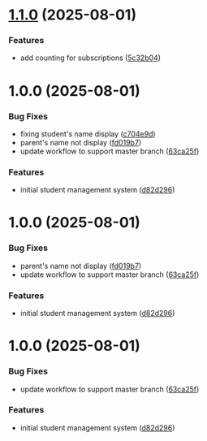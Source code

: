 # [1.1.0](https://github.com/khanh1084/test-mini-web/compare/v1.0.0...v1.1.0) (2025-08-01)


### Features

* add counting for subscriptions ([5c32b04](https://github.com/khanh1084/test-mini-web/commit/5c32b04ee97cbe9b3298a0bac95d3a9fec9a1e9f))

# 1.0.0 (2025-08-01)


### Bug Fixes

* fixing student's name display ([c704e9d](https://github.com/khanh1084/test-mini-web/commit/c704e9d54a6a87ec53c4a8827f9685eff7203732))
* parent's name not display ([fd019b7](https://github.com/khanh1084/test-mini-web/commit/fd019b71a73ec32c49be245c3681aded2a36668b))
* update workflow to support master branch ([63ca25f](https://github.com/khanh1084/test-mini-web/commit/63ca25fc7c8f60dfbfb94e96cb2dfd413b06da42))


### Features

* initial student management system ([d82d296](https://github.com/khanh1084/test-mini-web/commit/d82d296ac053bdb4c414a1fe7488d73ef9f1594b))

# 1.0.0 (2025-08-01)


### Bug Fixes

* parent's name not display ([fd019b7](https://github.com/khanh1084/test-mini-web/commit/fd019b71a73ec32c49be245c3681aded2a36668b))
* update workflow to support master branch ([63ca25f](https://github.com/khanh1084/test-mini-web/commit/63ca25fc7c8f60dfbfb94e96cb2dfd413b06da42))


### Features

* initial student management system ([d82d296](https://github.com/khanh1084/test-mini-web/commit/d82d296ac053bdb4c414a1fe7488d73ef9f1594b))

# 1.0.0 (2025-08-01)


### Bug Fixes

* update workflow to support master branch ([63ca25f](https://github.com/khanh1084/test-mini-web/commit/63ca25fc7c8f60dfbfb94e96cb2dfd413b06da42))


### Features

* initial student management system ([d82d296](https://github.com/khanh1084/test-mini-web/commit/d82d296ac053bdb4c414a1fe7488d73ef9f1594b))

